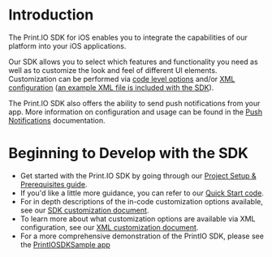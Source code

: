 # Introduction

The Print.IO SDK for iOS enables you to integrate the capabilities of our platform into your iOS applications.

Our SDK allows you to select which features and functionality you need as well as to customize the look and feel of different UI elements. Customization can be performed via [code level options](https://github.com/printdotio/printio-ios-sdk/blob/master/ios_sdk_customization.md) and/or [XML configuration](https://github.com/printdotio/printio-ios-sdk/blob/master/xml_customization.md) ([an example XML file is included with the SDK](https://github.com/printdotio/printio-ios-sdk/blob/master/customization.xml.md)).

The Print.IO SDK also offers the ability to send push notifications from your app. More information on configuration and usage can be found in the [Push Notifications](https://github.com/printdotio/printio-ios-sdk/blob/master/PUSH_NOTIFICATIONS.md) documentation.

# Beginning to Develop with the SDK

- Get started with the Print.IO SDK by going through our [Project Setup & Prerequisites guide](https://github.com/printdotio/printio-ios-sdk/blob/master/project_setup.md).
- If you'd like a little more guidance, you can refer to our [Quick Start code](https://github.com/printdotio/printio-ios-sdk/blob/master/quick_start_sample_code.md).
- For in depth descriptions of the in-code customization options available, see our [SDK customization document](https://github.com/printdotio/printio-ios-sdk/blob/master/ios_sdk_customization.md).
- To learn more about what customization options are available via XML configuration, see our [XML customization document](https://github.com/printdotio/printio-ios-sdk/blob/master/xml_customization.md).
- For a more comprehensive demonstration of the PrintIO SDK, please see the [PrintIOSDKSample app](https://github.com/printdotio/printio-ios-example)

